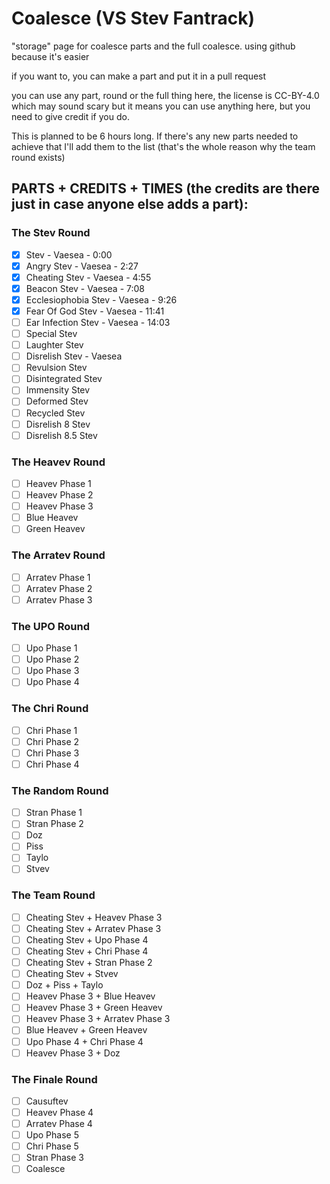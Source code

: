 # Coalesce (VS Stev Fantrack)
"storage" page for coalesce parts and the full coalesce. using github because it's easier

if you want to, you can make a part and put it in a pull request

you can use any part, round or the full thing here, the license is CC-BY-4.0 which may sound scary but it means you can use anything here, but you need to give credit if you do.

This is planned to be 6 hours long. If there's any new parts needed to achieve that I'll add them to the list (that's the whole reason why the team round exists)

## PARTS + CREDITS + TIMES (the credits are there just in case anyone else adds a part):

### The Stev Round
- [x] Stev - Vaesea - 0:00
- [x] Angry Stev - Vaesea - 2:27
- [x] Cheating Stev - Vaesea - 4:55
- [x] Beacon Stev - Vaesea - 7:08
- [x] Ecclesiophobia Stev - Vaesea - 9:26
- [x] Fear Of God Stev - Vaesea - 11:41
- [ ] Ear Infection Stev - Vaesea - 14:03
- [ ] Special Stev
- [ ] Laughter Stev
- [ ] Disrelish Stev - Vaesea
- [ ] Revulsion Stev
- [ ] Disintegrated Stev
- [ ] Immensity Stev
- [ ] Deformed Stev
- [ ] Recycled Stev
- [ ] Disrelish 8 Stev
- [ ] Disrelish 8.5 Stev

### The Heavev Round
- [ ] Heavev Phase 1
- [ ] Heavev Phase 2
- [ ] Heavev Phase 3
- [ ] Blue Heavev
- [ ] Green Heavev

### The Arratev Round
- [ ] Arratev Phase 1
- [ ] Arratev Phase 2
- [ ] Arratev Phase 3

### The UPO Round
- [ ] Upo Phase 1
- [ ] Upo Phase 2
- [ ] Upo Phase 3
- [ ] Upo Phase 4

### The Chri Round
- [ ] Chri Phase 1
- [ ] Chri Phase 2
- [ ] Chri Phase 3
- [ ] Chri Phase 4

### The Random Round
- [ ] Stran Phase 1
- [ ] Stran Phase 2
- [ ] Doz
- [ ] Piss
- [ ] Taylo
- [ ] Stvev

### The Team Round
- [ ] Cheating Stev + Heavev Phase 3
- [ ] Cheating Stev + Arratev Phase 3
- [ ] Cheating Stev + Upo Phase 4
- [ ] Cheating Stev + Chri Phase 4
- [ ] Cheating Stev + Stran Phase 2
- [ ] Cheating Stev + Stvev
- [ ] Doz + Piss + Taylo
- [ ] Heavev Phase 3 + Blue Heavev
- [ ] Heavev Phase 3 + Green Heavev
- [ ] Heavev Phase 3 + Arratev Phase 3
- [ ] Blue Heavev + Green Heavev
- [ ] Upo Phase 4 + Chri Phase 4
- [ ] Heavev Phase 3 + Doz

### The Finale Round
- [ ] Causuftev
- [ ] Heavev Phase 4
- [ ] Arratev Phase 4
- [ ] Upo Phase 5
- [ ] Chri Phase 5
- [ ] Stran Phase 3
- [ ] Coalesce
